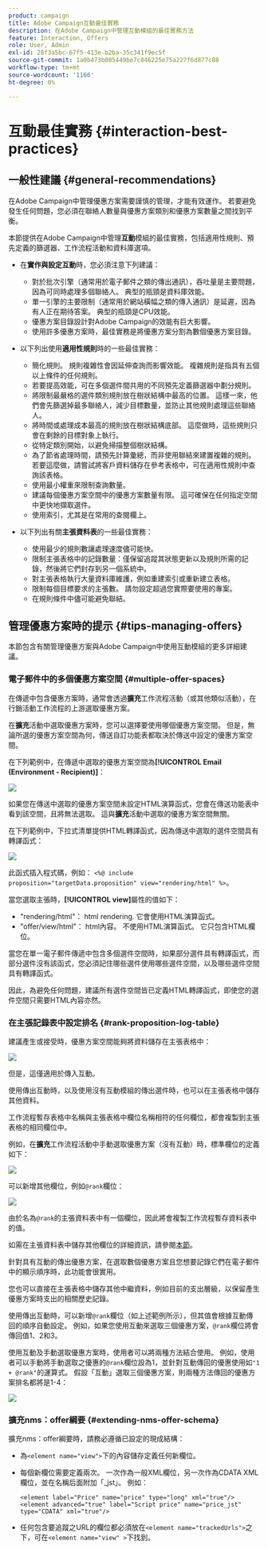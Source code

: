 ```yaml
---
product: campaign
title: Adobe Campaign互動最佳實務
description: 在Adobe Campaign中管理互動模組的最佳實務方法
feature: Interaction, Offers
role: User, Admin
exl-id: 28f3a5bc-67f5-413e-b2ba-35c341f9ec5f
source-git-commit: 1a0b473b005449be7c846225e75a227f6d877c88
workflow-type: tm+mt
source-wordcount: '1166'
ht-degree: 0%

---
```


# 互動最佳實務 {#interaction-best-practices}

## 一般性建議 {#general-recommendations}

在Adobe Campaign中管理優惠方案需要謹慎的管理，才能有效運作。 若要避免發生任何問題，您必須在聯絡人數量與優惠方案類別和優惠方案數量之間找到平衡。

本節提供在Adobe Campaign中管理&#x200B;**互動**&#x200B;模組的最佳實務，包括適用性規則、預先定義的篩選器、工作流程活動和資料庫選項。

* 在&#x200B;**實作與設定互動**&#x200B;時，您必須注意下列建議：

   * 對於批次引擎（通常用於電子郵件之類的傳出通訊），吞吐量是主要問題，因為可同時處理多個聯絡人。 典型的瓶頸是資料庫效能。
   * 單一引擎的主要限制（通常用於網站橫幅之類的傳入通訊）是延遲，因為有人正在期待答案。 典型的瓶頸是CPU效能。
   * 優惠方案目錄設計對Adobe Campaign的效能有巨大影響。
   * 使用許多優惠方案時，最佳實務是將優惠方案分割為數個優惠方案目錄。

* 以下列出使用&#x200B;**適用性規則**&#x200B;時的一些最佳實務：

   * 簡化規則。 規則複雜性會因延伸查詢而影響效能。 複雜規則是指具有五個以上條件的任何規則。
   * 若要提高效能，可在多個選件間共用的不同預先定義篩選器中劃分規則。
   * 將限制最嚴格的選件類別規則放在樹狀結構中最高的位置。 這樣一來，他們會先篩選掉最多聯絡人，減少目標數量，並防止其他規則處理這些聯絡人。
   * 將時間或處理成本最高的規則放在樹狀結構底部。 這麼做時，這些規則只會在剩餘的目標對象上執行。
   * 從特定類別開始，以避免掃描整個樹狀結構。
   * 為了節省處理時間，請預先計算彙總，而非使用聯結來建置複雜的規則。 若要這麼做，請嘗試將客戶資料儲存在參考表格中，可在適用性規則中查詢該表格。
   * 使用最小權重來限制查詢數量。
   * 建議每個優惠方案空間中的優惠方案數量有限。 這可確保在任何指定空間中更快地擷取選件。
   * 使用索引，尤其是在常用的查閱欄上。

* 以下列出有關&#x200B;**主張資料表**&#x200B;的一些最佳實務：

   * 使用最少的規則數讓處理速度儘可能快。
   * 限制主張表格中的記錄數量：僅保留追蹤其狀態更新以及規則所需的記錄，然後將它們封存到另一個系統中。
   * 對主張表格執行大量資料庫維護，例如重建索引或重新建立表格。
   * 限制每個目標要求的主張數。 請勿設定超過您實際要使用的專案。
   * 在規則條件中儘可能避免聯結。

## 管理優惠方案時的提示 {#tips-managing-offers}

本節包含有關管理優惠方案與Adobe Campaign中使用互動模組的更多詳細建議。

### 電子郵件中的多個優惠方案空間 {#multiple-offer-spaces}

在傳遞中包含優惠方案時，通常會透過&#x200B;**擴充**&#x200B;工作流程活動（或其他類似活動），在行銷活動工作流程的上游選取優惠方案。

在&#x200B;**擴充**&#x200B;活動中選取優惠方案時，您可以選擇要使用哪個優惠方案空間。 但是，無論所選的優惠方案空間為何，傳送自訂功能表都取決於傳送中設定的優惠方案空間。

在下列範例中，在傳遞中選取的優惠方案空間為&#x200B;**[!UICONTROL Email (Environment - Recipient)]**：

![](assets/Interaction-best-practices-offer-space-selected.png)

如果您在傳送中選取的優惠方案空間未設定HTML演算函式，您會在傳送功能表中看到該空間，且將無法選取。 這與&#x200B;**擴充**&#x200B;活動中選取的優惠方案空間無關。

在下列範例中，下拉式清單提供HTML轉譯函式，因為傳送中選取的選件空間具有轉譯函式：

![](assets/Interaction-best-practices-HTML-rendering.png)

此函式插入程式碼，例如： `<%@ include proposition="targetData.proposition" view="rendering/html" %>`。

當您選取主張時，**[!UICONTROL view]**&#x200B;屬性的值如下：
* &quot;rendering/html&quot;： html rendering. 它會使用HTML演算函式。
* &quot;offer/view/html&quot;： html內容。 不使用HTML演算函式。 它只包含HTML欄位。

當您在單一電子郵件傳遞中包含多個選件空間時，如果部分選件具有轉譯函式，而部分選件沒有該函式，您必須記住哪些選件使用哪些選件空間，以及哪些選件空間具有轉譯函式。

因此，為避免任何問題，建議所有選件空間皆已定義HTML轉譯函式，即使您的選件空間只需要HTML內容亦然。

### 在主張記錄表中設定排名 {#rank-proposition-log-table}

建議產生或接受時，優惠方案空間能夠將資料儲存在主張表格中：

![](assets/Interaction-best-practices-offer-space-storage.png)

但是，這僅適用於傳入互動。

使用傳出互動時，以及使用沒有互動模組的傳出選件時，也可以在主張表格中儲存其他資料。

工作流程暫存表格中名稱與主張表格中欄位名稱相符的任何欄位，都會複製到主張表格的相同欄位中。

例如，在&#x200B;**擴充**&#x200B;工作流程活動中手動選取優惠方案（沒有互動）時，標準欄位的定義如下：

![](assets/Interaction-best-practices-manual-offer-std-fields.png)

可以新增其他欄位，例如`@rank`欄位：

![](assets/Interaction-best-practices-manual-offer-add-fields.png)

由於名為`@rank`的主張資料表中有一個欄位，因此將會複製工作流程暫存資料表中的值。

如需在主張資料表中儲存其他欄位的詳細資訊，請參閱[本節](interaction-send-offers.md#storing-offer-rankings-and-weights)。

針對具有互動的傳出優惠方案，在選取數個優惠方案且您想要記錄它們在電子郵件中的顯示順序時，此功能會很實用。

您也可以直接在主張表格中儲存其他中繼資料，例如目前的支出層級，以保留產生優惠方案時支出的相關歷史記錄。

使用傳出互動時，可以新增`@rank`欄位（如上述範例所示），但其值會根據互動傳回的順序自動設定。 例如，如果您使用互動來選取三個優惠方案，`@rank`欄位將會傳回值1、2和3。

使用互動及手動選取優惠方案時，使用者可以將兩種方法結合使用。 例如，使用者可以手動將手動選取之優惠的`@rank`欄位設為1，並針對互動傳回的優惠使用如`"1 + @rank"`的運算式。 假設「互動」選取三個優惠方案，則兩種方法傳回的優惠方案排名都將是1-4：

![](assets/Interaction-best-practices-manual-offer-combined.png)

### 擴充nms：offer綱要 {#extending-nms-offer-schema}

擴充nms：offer綱要時，請務必遵循已設定的現成結構：
* 為`<element name="view">`下的內容儲存定義任何新欄位。
* 每個新欄位需要定義兩次。 一次作為一般XML欄位，另一次作為CDATA XML欄位，並在名稱后面附加「_jst」。 例如：

  ```
  <element label="Price" name="price" type="long" xml="true"/>
  <element advanced="true" label="Script price" name="price_jst" type="CDATA" xml="true"/>
  ```

* 任何包含要追蹤之URL的欄位都必須放在`<element name="trackedUrls">`之下，可在`<element name="view" >`下找到。
